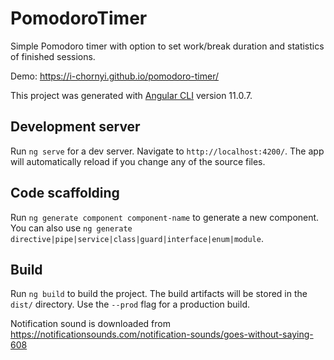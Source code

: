 # PomodoroTimer

Simple Pomodoro timer with option to set work/break duration and statistics of finished sessions.

Demo: https://i-chornyi.github.io/pomodoro-timer/

This project was generated with [Angular CLI](https://github.com/angular/angular-cli) version 11.0.7.

## Development server

Run `ng serve` for a dev server. Navigate to `http://localhost:4200/`. The app will automatically reload if you change any of the source files.

## Code scaffolding

Run `ng generate component component-name` to generate a new component. You can also use `ng generate directive|pipe|service|class|guard|interface|enum|module`.

## Build

Run `ng build` to build the project. The build artifacts will be stored in the `dist/` directory. Use the `--prod` flag for a production build.

Notification sound is downloaded from https://notificationsounds.com/notification-sounds/goes-without-saying-608
